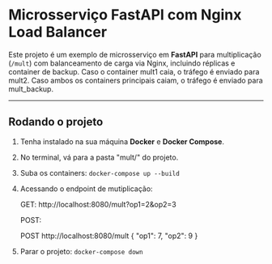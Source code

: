 # Microsserviço FastAPI com Nginx Load Balancer

Este projeto é um exemplo de microsserviço em **FastAPI** para multiplicação (`/mult`) com balanceamento de carga via Nginx, incluindo réplicas e container de backup.
Caso o container mult1 caia, o tráfego é enviado para mult2.
Caso ambos os containers principais caiam, o tráfego é enviado para mult_backup.

---
## Rodando o projeto

1. Tenha instalado na sua máquina **Docker** e **Docker Compose**.
2. No terminal, vá para a pasta "mult/" do projeto.
3. Suba os containers:
    ```docker-compose up --build```
4. Acessando o endpoint de mutiplicação:

    GET: http://localhost:8080/mult?op1=2&op2=3

    POST:

    POST http://localhost:8080/mult
    {
    "op1": 7,
    "op2": 9
    }

5. Parar o projeto:
    ```docker-compose down```


